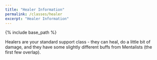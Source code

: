 ```yaml
---
title: "Healer Information"
permalink: /classes/healer
excerpt: "Healer Information"
---
```


{% include base_path %}

Healers are your standard support class - they can heal, do a little bit of damage, and they have some slightly different buffs from Mentalists (the first few overlap).
